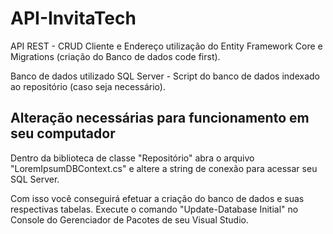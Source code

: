 # API-InvitaTech

API REST - CRUD Cliente e Endereço utilização do Entity Framework Core e Migrations (criação do Banco de dados code first).

Banco de dados utilizado SQL Server - Script do banco de dados indexado ao repositório (caso seja necessário).


## Alteração necessárias para funcionamento em seu computador

Dentro da biblioteca de classe "Repositório" abra o arquivo "LoremIpsumDBContext.cs" e altere a string de conexão para acessar seu SQL Server.

Com isso você conseguirá efetuar a criação do banco de dados e suas respectivas tabelas.
Execute o comando "Update-Database Initial" no Console do Gerenciador de Pacotes de seu Visual Studio.


